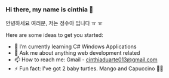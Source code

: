 ### Hi there, my name is cinthia 👋

안녕하세요 여러분, 저는 정수아 입니다 ㅠ ㅠ

Here are some ideas to get you started:

- 🌱 I’m currently learning C# Windows Applications
- 💬 Ask me about anything web development related
- 📫 How to reach me: Gmail - cinthiaduarte013@gmail.com 
- ⚡ Fun fact: I've got 2 baby turtles. Mango and Capuccino 🐢🐢



